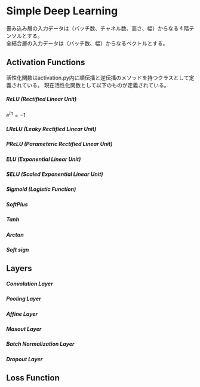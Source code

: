 # Simple Deep Learning
畳み込み層の入力データは（バッチ数、チャネル数、高さ、幅）からなる４階テンソルとする。  
全結合層の入力データは（バッチ数、幅）からなるベクトルとする。
## Activation Functions
活性化関数はactivation.py内に順伝播と逆伝播のメソッドを持つクラスとして定義されている。
現在活性化関数として以下のものが定義されている。
##### ReLU (Rectified Linear Unit)
$e^{i \pi} = -1$ 
##### LReLU (Leaky Rectified Linear Unit)
##### PReLU (Parameteric Rectified Linear Unit)
##### ELU (Exponential Linear Unit)
##### SELU (Scaled Exponential Linear Unit)
##### Sigmoid (Logistic Function)
##### SoftPlus 
##### Tanh
##### Arctan
##### Soft sign
## Layers
##### Convolution Layer
##### Pooling Layer
##### Affine Layer
##### Maxout Layer
##### Batch Normalization Layer
##### Dropout Layer
## Loss Function
